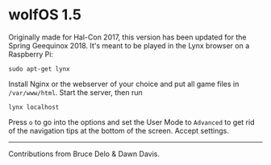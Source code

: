 # wolfOS 1.5

Originally made for Hal-Con 2017, this version has been updated for the Spring Geequinox 2018. It's meant to be played in the Lynx browser on a Raspberry Pi:

`sudo apt-get lynx`

Install Nginx or the webserver of your choice and put all game files in `/var/www/html`. Start the server, then run

`lynx localhost`

Press `o` to go into the options and set the User Mode to `Advanced` to get rid of the navigation tips at the bottom of the screen. Accept settings.

-------------------------------------------

Contributions from Bruce Delo & Dawn Davis.

